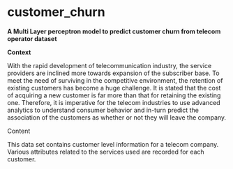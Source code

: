 # customer_churn

**A Multi Layer perceptron model to predict customer churn  from telecom operator dataset** 

**Context**

With the rapid development of telecommunication industry, the service providers are inclined more towards expansion of the subscriber base. To meet the need of surviving in the competitive environment, the retention of existing customers has become a huge challenge. It is stated that the cost of acquiring a new customer is far more than that for retaining the existing one. Therefore, it is imperative for the telecom industries to use advanced analytics to understand consumer behavior and in-turn predict the association of the customers as whether or not they will leave the company.


Content

This data set contains customer level information for a telecom company. Various attributes related to the services used are recorded for each customer.
